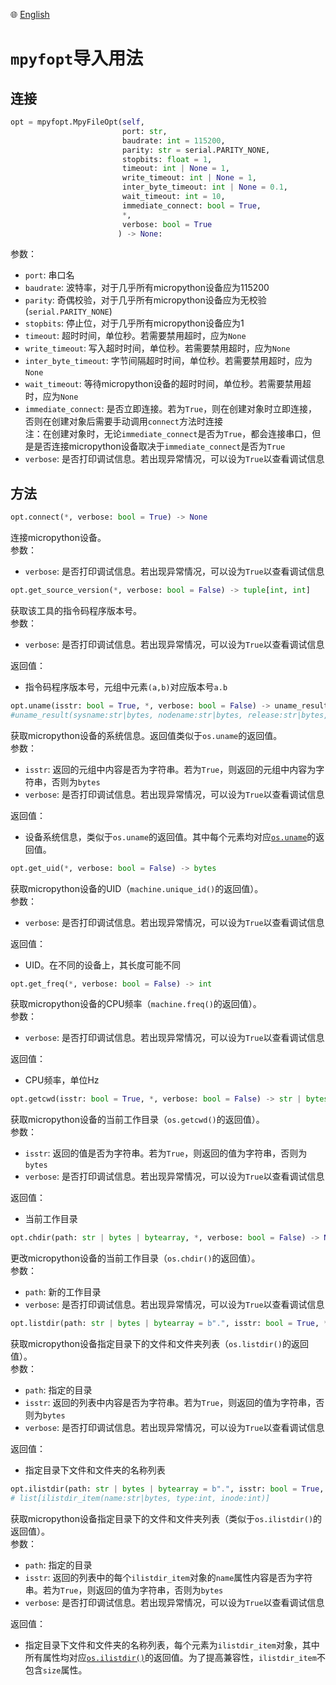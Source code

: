 🌐 [English]("./import_usage.md")
# `mpyfopt`导入用法
## 连接
```python
opt = mpyfopt.MpyFileOpt(self, 
                         port: str, 
                         baudrate: int = 115200, 
                         parity: str = serial.PARITY_NONE, 
                         stopbits: float = 1, 
                         timeout: int | None = 1, 
                         write_timeout: int | None = 1,
                         inter_byte_timeout: int | None = 0.1,
                         wait_timeout: int = 10,
                         immediate_connect: bool = True,
                         *,
                         verbose: bool = True
                        ) -> None:
```
参数：
- `port`: 串口名
- `baudrate`: 波特率，对于几乎所有micropython设备应为115200
- `parity`: 奇偶校验，对于几乎所有micropython设备应为无校验(`serial.PARITY_NONE`)
- `stopbits`: 停止位，对于几乎所有micropython设备应为1
- `timeout`: 超时时间，单位秒。若需要禁用超时，应为`None`
- `write_timeout`: 写入超时时间，单位秒。若需要禁用超时，应为`None`
- `inter_byte_timeout`: 字节间隔超时时间，单位秒。若需要禁用超时，应为`None`
- `wait_timeout`: 等待micropython设备的超时时间，单位秒。若需要禁用超时，应为`None`
- `immediate_connect`: 是否立即连接。若为`True`，则在创建对象时立即连接，否则在创建对象后需要手动调用`connect`方法时连接  
注：在创建对象时，无论`immediate_connect`是否为`True`，都会连接串口，但是是否连接micropython设备取决于`immediate_connect`是否为`True`
- `verbose`: 是否打印调试信息。若出现异常情况，可以设为`True`以查看调试信息

## 方法
```python
opt.connect(*, verbose: bool = True) -> None
```
连接micropython设备。  
参数：
- `verbose`: 是否打印调试信息。若出现异常情况，可以设为`True`以查看调试信息

```python
opt.get_source_version(*, verbose: bool = False) -> tuple[int, int]
```
获取该工具的指令码程序版本号。  
参数：
- `verbose`: 是否打印调试信息。若出现异常情况，可以设为`True`以查看调试信息

返回值：
- 指令码程序版本号，元组中元素`(a,b)`对应版本号`a.b`

```python
opt.uname(isstr: bool = True, *, verbose: bool = False) -> uname_result
#uname_result(sysname:str|bytes, nodename:str|bytes, release:str|bytes, version:str|bytes, machine:str|bytes)
```
获取micropython设备的系统信息。返回值类似于`os.uname`的返回值。  
参数：
- `isstr`: 返回的元组中内容是否为字符串。若为`True`，则返回的元组中内容为字符串，否则为`bytes`
- `verbose`: 是否打印调试信息。若出现异常情况，可以设为`True`以查看调试信息

返回值：
- 设备系统信息，类似于`os.uname`的返回值。其中每个元素均对应[`os.uname`](https://docs.micropython.org/en/latest/library/os.html#os.uname)的返回值。

```python
opt.get_uid(*, verbose: bool = False) -> bytes
```
获取micropython设备的UID（`machine.unique_id()`的返回值）。  
参数：
- `verbose`: 是否打印调试信息。若出现异常情况，可以设为`True`以查看调试信息

返回值：
- UID。在不同的设备上，其长度可能不同

```python
opt.get_freq(*, verbose: bool = False) -> int
```
获取micropython设备的CPU频率（`machine.freq()`的返回值）。  
参数：
- `verbose`: 是否打印调试信息。若出现异常情况，可以设为`True`以查看调试信息

返回值：
- CPU频率，单位Hz

```python
opt.getcwd(isstr: bool = True, *, verbose: bool = False) -> str | bytes
```
获取micropython设备的当前工作目录（`os.getcwd()`的返回值）。  
参数：
- `isstr`: 返回的值是否为字符串。若为`True`，则返回的值为字符串，否则为`bytes`
- `verbose`: 是否打印调试信息。若出现异常情况，可以设为`True`以查看调试信息

返回值：
- 当前工作目录

```python
opt.chdir(path: str | bytes | bytearray, *, verbose: bool = False) -> None
```
更改micropython设备的当前工作目录（`os.chdir()`的返回值）。  
参数：
- `path`: 新的工作目录
- `verbose`: 是否打印调试信息。若出现异常情况，可以设为`True`以查看调试信息

```python
opt.listdir(path: str | bytes | bytearray = b".", isstr: bool = True, *, verbose: bool = False) -> list[str | bytes]
```
获取micropython设备指定目录下的文件和文件夹列表（`os.listdir()`的返回值）。  
参数：
- `path`: 指定的目录
- `isstr`: 返回的列表中内容是否为字符串。若为`True`，则返回的值为字符串，否则为`bytes`
- `verbose`: 是否打印调试信息。若出现异常情况，可以设为`True`以查看调试信息

返回值：
- 指定目录下文件和文件夹的名称列表

```python
opt.ilistdir(path: str | bytes | bytearray = b".", isstr: bool = True, *, verbose: bool = False) -> list[ilistdir_item]
# list[ilistdir_item(name:str|bytes, type:int, inode:int)]
```
获取micropython设备指定目录下的文件和文件夹列表（类似于`os.ilistdir()`的返回值）。  
参数：
- `path`: 指定的目录
- `isstr`: 返回的列表中的每个`ilistdir_item`对象的`name`属性内容是否为字符串。若为`True`，则返回的值为字符串，否则为`bytes`
- `verbose`: 是否打印调试信息。若出现异常情况，可以设为`True`以查看调试信息

返回值：
- 指定目录下文件和文件夹的名称列表，每个元素为`ilistdir_item`对象，其中所有属性均对应[`os.ilistdir()`](https://docs.micropython.org/en/latest/library/os.html#os.ilistdir)的返回值。为了提高兼容性，`ilistdir_item`不包含`size`属性。